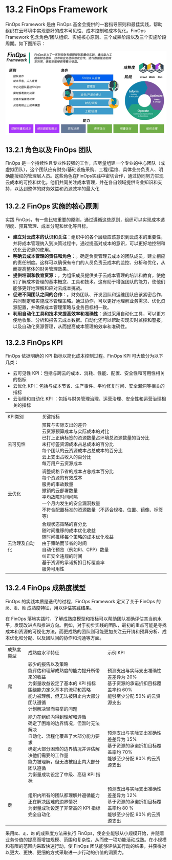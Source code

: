 # 13.2 FinOps Framework

FinOps Framework 是由 FinOps 基金会提供的一套指导原则和最佳实践，帮助组织在云环境中实现更好的成本可见性、成本控制和成本优化。FinOps Framework 包含角色/团队组织、实施核心原则、三个成熟阶段以及三个实施阶段周期。如下图所示：

<div  align="center">
	<img src="../assets/finops.jpg" width = "620"  align=center />
</div>


## 13.2.1 角色以及 FinOps 团队

FinOps 是一个持续性且专业性较强的工作，应尽量组建一个专业的中心团队（或虚拟团队），这个团队应有财务/基础设施采购、工程/运维、具体业务负责人、明确能授权的管理层人员。这些角色在FinOps实践中密切合作，通过协同努力实现云成本的可控和优化。他们共同关注成本管理，并在各自领域提供专业知识和支持，以达到整体的财务效益和资源效率的最大化


## 13.2.2 FinOps 实施的核心原则

实践 FinOps，有一些比较重要的原则，通过遵循这些原则，组织可以实现成本透明度、预算管理、成本分配和优化等目标。

- **建立对云成本的认识和关注**：组织中的各个层级应该意识到云成本的重要性，并将成本管理纳入到决策过程中。通过提高对成本的意识，可以更好地控制和优化云资源的使用。
- **明确云成本管理的责任和角色**：。确定负责管理云成本的团队成员，建立相应的责任制度。这样可以确保有专门的人员负责云成本的监控、分析和优化，从而提高整体的财务管理效果。
- **提供培训和教育资源**：。为组织成员提供关于云成本管理的培训和教育，使他们了解成本管理的基本概念、工具和技术。这有助于增强团队的能力，使他们能够更好地理解和应对云成本挑战。
- **促进不同团队之间的合作**：。财务团队、开发团队和运维团队应该紧密合作，共同制定和实施成本管理策略。通过协作，可以更好地理解业务需求、优化资源配置，并确保成本管理策略与业务目标相一致。
- **利用自动化工具和技术来提高效率和准确性**：通过采用自动化工具，可以更方便地收集、分析和报告云成本数据。自动化还可以帮助实现实时监控和警报，以及自动化资源管理，从而提高成本管理的效率和准确性。


## 13.2.3 FinOps KPI

FinOps 依据明确的 KPI 指标以简化成本控制过程。FinOps KPI 可大致分为以下几类：

- 云可见性 KPI：包括与跨云的成本、消耗、性能、配置、安全性和可用性相关的指标
- 云优化 KPI：包括与成本节省、生产事件、平均修复时间、安全漏洞等相关的指标
- 云治理和自动化 KPI ：包括与财务管理治理、运营治理、安全性和运营治理相关的指标

<table>
	<head>
		<tr>
			<td>KPI类别</td>
			<td>关键指标</td>
		</tr>
	</head>
	<tr>
		<td>
			云可见性
		</td>
		<td>
			预算与实际支出的差异<br>
			云资源预算成本与实际成本的对比<br>
			已打上正确标签的资源数量占环境总资源数量的百分比<br>
			未打标签资源成本占总成本的百分比<br>
			每个团队的云资源成本占总成本的百分比<br>
			云上支出占收入的百分比<br>
			每万用户云资源成本<br>
		</td>
	</tr>
	<tr>
		<td>
			云优化
		</td>
		<td>
			调整规格节省的成本占总成本百分比<br>
			每个资源的有效成本<br>
			服务的事故数量<br>
			撤销的云部署数量<br>
			平均故障时间间隔<br>
			一个月内发生的安全漏洞数量<br>
			不符合配置标准的资源数量（不适合规格、位置、镜像、标签等）<br>
		</td>
	</tr>
	<tr>
		<td>
			云治理及自动化
		</td>
		<td>
			合规状态策略的百分比<br>
			随时间推移的成本优化收益<br>
			随时间推移每个策略的成本优化收益<br>
			由于策略而节省的时间<br>
			自动化预览（例如RI、CPP）数量<br>
			纠正安全违规的时间<br>
			基于资源的承诺折扣目标覆盖率<br>
			服务可用性
		</td>
	</tr>
</table>



## 13.2.4 FinOps 成熟度模型

FinOps 的实践本质是迭代的过程，FinOps Framework 定义了关于 FinOps 的`爬`、`走`、`跑` 成熟度特征，用以评估实践结果。

在 FinOps 落地实践时，了解成熟度模型和指标可以帮助团队准确评估其当前水平，发现改进点和推进方向。例如，对于初步实践的团队，最初的重点可能是寻找成本和资源的可视化方法，而更成熟的团队则可能更加关注云开销和预算分析、成本优化和分配、以及团队间的协作和沟通等方面。

<table>
	<head>
		<tr>
			<td>成熟度类型</td>
			<td>成熟度水平特征</td>
			<td>示例 KPI </td>
		</tr>
	</head>
	<tr>
		<td>爬</td>
		<td>
			较少的报告以及策略<br>
			能评估和理解成熟度的能力提升所带来的收益<br>
			为衡量收益设定了基本的 KPI 指标 <br>
			围绕能力定义基本的流程和策略 <br>
			能力被理解，但无法被阻止内大部分团队遵循 <br>
			计划解决轻而易举的问题
		</td>
		<td>
			预测支出与实际支出准确性差差异为 20%<br>
			基于资源的承诺折扣目标覆盖率约 60% <br>
			能够至少分配 50% 的云资源支出<br>
		</td>
	</tr>
	<tr>
		<td>走</td>
		<td>
			能力在组织内得到理解和遵循<br>
			确定了困难的边界情况，但暂时无法解决<br>
			自动化、流程化覆盖了大部分能力要求 <br>
			确定大部分困难的边界情况并评估解决他们需要的工作量 <br>
			能力被理解，但无法被阻止内大部分团队遵循 <br>
			为衡量成功设定了中级、高级 KPI 指标
		</td>
		<td>
			预测支出与实际支出准确性差差异为 15%<br>
			基于资源的承诺折扣目标覆盖率约 70%<br>
			能够至少分配 80% 的云资源支出<br>
		</td>
	</tr>
	<tr>
		<td>走</td>
		<td>
			组织内所有的团队都理解并遵循能力<br>
			正在解决困难的边界情况<br>
			为衡量成功设定了非常高的 KPI 指标<br>
			完全自动化
		</td>
		<td>
			预测支出与实际支出准确性差差异为 12%<br>
			基于资源的承诺折扣目标覆盖率约 80 %<br>
			能够至少分配 90% 的云资源支出<br>
		</td>
	</tr>
</table>


采用`爬`、`走`、`跑` 的成熟度方法来执行 FinOps，使企业能够从小规模开始，并随着业务价值的提高而增加规模、范围和复杂性，从而使一项功能活动成熟。在小规模和有限的范围内采取快速行动，使 FinOps 团队能够评估其行动的结果，并获得对以更大、更快、更细的方式采取进一步行动的价值的洞察力。